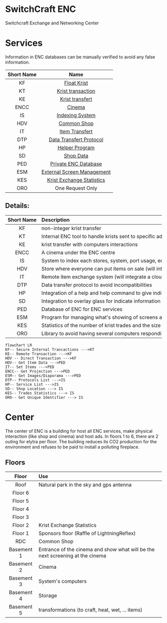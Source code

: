 # SwitchCraft ENC
Switchcraft Exchange and Networking Center
# Services
Information in ENC databases can be manually verified to avoid any false information.
  
|Short Name|Name| 
 |:-:|:-:| 
 |KF|[Float Krist](https://github.com/SmallGolem/SwitchCraft-ENC-Programs/tree/main/KF)|
 |KT|[Krist transaction](https://github.com/SmallGolem/SwitchCraft-ENC-Programs/tree/main/KT)| 
 |KE|[Krist transfert](https://github.com/SmallGolem/SwitchCraft-ENC-Programs/tree/main/KE)| 
 |ENCC|[Cinema](https://github.com/SmallGolem/SwitchCraft-ENC-Programs/tree/main/ENCC)| 
 |IS|[Indexing System](https://github.com/SmallGolem/SwitchCraft-ENC-Programs/tree/main/IS)| 
 |HDV|[Common Shop](https://github.com/SmallGolem/SwitchCraft-ENC-Programs/tree/main/HDV)| 
 |IT|[Item Transfert](https://github.com/SmallGolem/SwitchCraft-ENC-Programs/tree/main/IT)|
 |DTP|[Data Transfert Protocol](https://github.com/SmallGolem/SwitchCraft-ENC-Programs/tree/main/DTP)|
 |HP|[Helper Program](https://github.com/SmallGolem/SwitchCraft-ENC-Programs/tree/main/HP)|
 |SD|[Shop Data](https://github.com/SmallGolem/SwitchCraft-ENC-Programs/tree/main/SD)|
 |PED|[Private ENC Database](https://github.com/SmallGolem/SwitchCraft-ENC-Programs/tree/main/PED)|
 |ESM|[External Screen Management](https://github.com/SmallGolem/SwitchCraft-ENC-Programs/tree/main/ESM)|
 |KES|[Krist Exchange Statistics](https://github.com/SmallGolem/SwitchCraft-ENC-Programs/tree/main/KES)|
 |ORO|One Request Only|
  
## Details: 

|Short Name|Description|Requirements| 
 |:-:|:-|:-:| 
 |KF|non-integer krist transfer|KT| 
 |KT|Internal ENC tool to handle krists sent to specific adress| 
 |KE|krist transfer with computers interactions|KF| 
 |ENCC|A cinema under the ENC centre|PED|
 |IS|System to index each stores, system, port usage, ect| 
 |HDV|Store where everyone can put items on sale (will integrate an auction system)|PED, KF|
 |IT|Remote item exchange system (will integrate a cloud for items)| 
 |DTP|Data transfer protocol to avoid incompatibilities|IS| 
 |HP|Integration of a help and help command to give indications on the operation of switchcraft and these stores, system, ect|IS|
 |SD|Integration to overlay glass for indicate information for specific shop on player is at front of him|IS|
 |PED|Database of ENC for ENC services||
 |ESM|Program for managing what's showing of screens at front of ENC|PED|
 |KES|Statistics of the number of krist trades and the size of the krist trades from the last krist trades||
 |ORO|Library to avoid having several computers responding to a single request|IS|
 
  
```mermaid
flowchart LR
KF-- Secure Internal Trancactions --->KT
KE-- Remote Transaction --->KF
HDV -- Direct Transaction --->KF
HDV-- Get Item Data --->PED
IT-- Set Items --->PED
ENCC-- Get Projection --->PED
ESM-- Get Images/Diaporama --->PED
DTP-- Protocols List --->IS
HP-- Service List --->IS
SD-- Shop Location ---> IS
KES-- Trades Statistics ---> IS
ORO-- Get Unique Identifier ---> IS
```

# Center
The center of ENC is a building for host all ENC services, make physical interaction (like shop and cinema) and host ads.
In floors 1 to 6, there are 2 outing for elytra per floor.
The building reduces its CO2 production for the environment and refuses to be paid to install a polluting fireplace.
## Floors
|Floor|Use|
|:-:|:-|
|Roof|Natural park in the sky and gps antenna|
|Floor 6||
|Floor 5||
|Floor 4||
|Floor 3||
|Floor 2|Krist Exchange Statistics|
|Floor 1|Sponsors floor (Raffle of LightningReflex)|
|RDC|Common Shop|
|Basement 1|Entrance of the cinema and show what will be the next screening at the cinema|
|Basement 2|Cinema|
|Basement 3|System's computers|
|Basement 4|Storage|
|Basement 5|transformations (to craft, heat, wet, ... items)|
